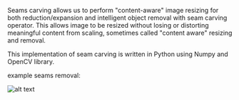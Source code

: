 Seams carving allows us to perform "content-aware" image resizing for both reduction/expansion and intelligent object removal with seam carving operator. This allows image to be resized without losing or distorting meaningful content from scaling, sometimes called "content aware" resizing and removal.

This implementation of seam carving is written in Python using Numpy and OpenCV library.

example seams removal:

![alt text](https://github.com/bigbagy/image-processing-Seams-Carving/blob/master/seam%20removal.gif
)

